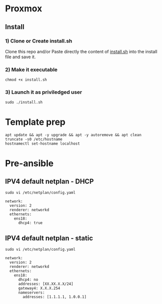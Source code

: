 # Proxmox

## Install

### 1) Clone or Create install.sh

Clone this repo and/or Paste directly the content of [install.sh](install.sh) into the install file and save it.

### 2) Make it executable

`chmod +x install.sh`

### 3) Launch it as priviledged user

`sudo ./install.sh`

# Template prep

    apt update && apt -y upgrade && apt -y autoremove && apt clean
    truncate -s0 /etc/hostname
    hostnamectl set-hostname localhost

# Pre-ansible

## IPV4 default netplan - DHCP

```sudo vi /etc/netplan/config.yaml```


    network:
      version: 2
      renderer: networkd
      ethernets:
        ens18:
          dhcp4: true

## IPV4 default netplan - static

```sudo vi /etc/netplan/config.yaml```

    network:
      version: 2
      renderer: networkd
      ethernets:
        ens18:
          dhcp4: no
          addresses: [XX.XX.X.X/24]
          gateway4: X.X.X.254
          nameservers:
            addresses: [1.1.1.1, 1.0.0.1]

